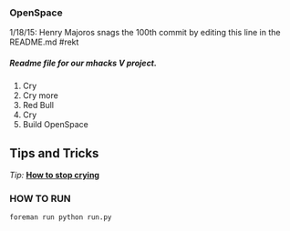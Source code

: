 ### OpenSpace ###

1/18/15: Henry Majoros snags the 100th commit by editing this line in the README.md #rekt

##### Readme file for our mhacks V project. #####

1. Cry
2. Cry more
3. Red Bull
4. Cry
5. Build OpenSpace


## Tips and Tricks
*Tip:* __[How to stop crying](http://www.hahastop.com/pictures/Flick_Off_Baby.jpg)__


### HOW TO RUN ###
```foreman run python run.py```
